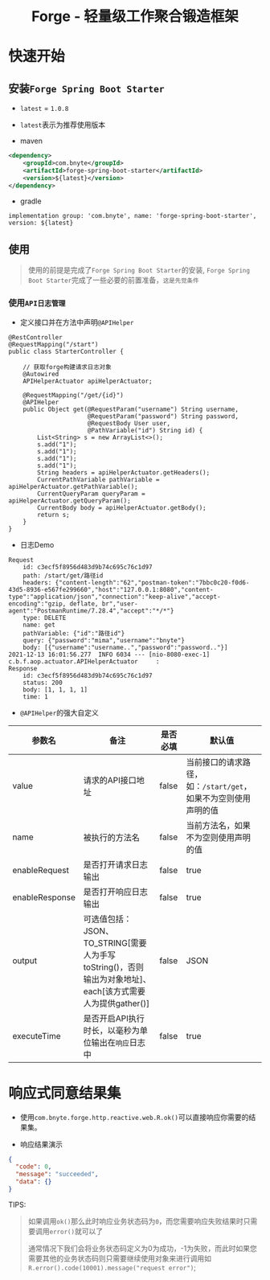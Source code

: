 <h1 align="center">Forge - 轻量级工作聚合锻造框架</h1>

# 快速开始

## 安装`Forge Spring Boot Starter`

- `latest` = `1.0.8`
- `latest`表示为推荐使用版本

- maven

```xml
<dependency>
    <groupId>com.bnyte</groupId>
    <artifactId>forge-spring-boot-starter</artifactId>
    <version>${latest}</version>
</dependency>
```

- gradle

```
implementation group: 'com.bnyte', name: 'forge-spring-boot-starter', version: ${latest}
```

## 使用

> 使用的前提是完成了`Forge Spring Boot Starter`的安装, `Forge Spring Boot Starter`完成了一些必要的前置准备，`这是先觉条件`

### 使用`API日志管理`

- 定义接口并在方法中声明`@APIHelper`

```
@RestController
@RequestMapping("/start")
public class StarterController {

    // 获取forge构建请求日志对象
    @Autowired
    APIHelperActuator apiHelperActuator;

    @RequestMapping("/get/{id}")
    @APIHelper
    public Object get(@RequestParam("username") String username,
                      @RequestParam("password") String password,
                      @RequestBody User user,
                      @PathVariable("id") String id) {
        List<String> s = new ArrayList<>();
        s.add("1");
        s.add("1");
        s.add("1");
        s.add("1");
        String headers = apiHelperActuator.getHeaders();
        CurrentPathVariable pathVariable = apiHelperActuator.getPathVariable();
        CurrentQueryParam queryParam = apiHelperActuator.getQueryParam();
        CurrentBody body = apiHelperActuator.getBody();
        return s;
    }
}
```
- 日志Demo

```
Request
	id: c3ecf5f8956d483d9b74c695c76c1d97
	path: /start/get/路径id
	headers: {"content-length":"62","postman-token":"7bbc0c20-f0d6-43d5-8936-e567fe299660","host":"127.0.0.1:8080","content-type":"application/json","connection":"keep-alive","accept-encoding":"gzip, deflate, br","user-agent":"PostmanRuntime/7.28.4","accept":"*/*"}
	type: DELETE
	name: get
	pathVariable: {"id":"路径id"}
	query: {"password":"mima","username":"bnyte"}
	body: [{"username":"username..","password":"password.."}]
2021-12-13 16:01:56.277  INFO 6034 --- [nio-8080-exec-1] c.b.f.aop.actuator.APIHelperActuator     : 
Response
	id: c3ecf5f8956d483d9b74c695c76c1d97
	status: 200
	body: [1, 1, 1, 1]
	time: 1
```

- `@APIHelper`的强大自定义

|  参数名   | 备注  | 是否必填  |  默认值  |
|  ----  | ----  | ----  | ----  |
| value | 请求的API接口地址 | false | 当前接口的请求路径，如：`/start/get`，如果不为空则使用声明的值 | 
| name | 被执行的方法名 | false | 当前方法名，如果不为空则使用声明的值 | 
| enableRequest | 是否打开请求日志输出 | false | true | 
| enableResponse | 是否打开响应日志输出 | false | true | 
| output | 可选值包括：JSON、TO_STRING[需要人为手写toString()，否则输出为对象地址]、each[该方式需要人为提供gather()] | false | JSON |
| executeTime | 是否开启API执行时长，以毫秒为单位输出在`响应`日志中 | false | true |

# 响应式同意结果集

- 使用`com.bnyte.forge.http.reactive.web.R.ok()`可以直接响应你需要的结果集。

- 响应结果演示

```json
{
  "code": 0, 
  "message": "succeeded",
  "data": {}
}
```

TIPS:

> 如果调用`ok()`那么此时响应业务状态码为`0`，而您需要响应失败结果时只需要调用`error()`就可以了
>
> 通常情况下我们会将业务状态码定义为0为成功，-1为失败，而此时如果您需要其他的业务状态码则只需要继续使用对象来进行调用如`R.error().code(10001).message("request error")`;